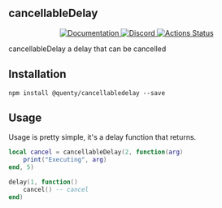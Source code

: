 ## cancellableDelay
<div align="center">
  <a href="http://quenty.github.io/api/">
    <img src="https://img.shields.io/badge/docs-website-green.svg" alt="Documentation" />
  </a>
  <a href="https://discord.gg/mhtGUS8">
    <img src="https://img.shields.io/badge/discord-nevermore-blue.svg" alt="Discord" />
  </a>
  <a href="https://github.com/Quenty/NevermoreEngine/actions">
    <img src="https://github.com/Quenty/NevermoreEngine/workflows/luacheck/badge.svg" alt="Actions Status" />
  </a>
</div>

cancellableDelay a delay that can be cancelled

## Installation
```
npm install @quenty/cancellabledelay --save
```

## Usage
Usage is pretty simple, it's a delay function that returns.

```lua
local cancel = cancellableDelay(2, function(arg)
    print("Executing", arg)
end, 5)

delay(1, function()
    cancel() -- cancel
end)
```

